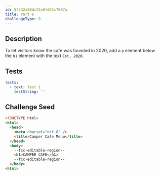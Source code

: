 ```yaml
---
id: 5f332a88dc25a0fd25c7687a
title: Part 6
challengeType: 0
---
```


## Description

<section id='description'>

To let visitors know the cafe was founded in 2020, add a `p` element below the `h1` element with the text `Est. 2020`.

</section>

## Tests

<section id='tests'>

```yml
tests:
  - text: Test 1
    testString: ''

```

</section>

## Challenge Seed

<section id='challengeSeed'>

<div id='html-seed'>

```html
<!DOCTYPE html>
<html>
  <head>
    <meta charset="utf-8" />
    <title>Camper Cafe Menu</title>
  </head>
  <body>
    --fcc-editable-region--
    <h1>CAMPER CAFE</h1>
    --fcc-editable-region--
  </body>
<html>
```

</div>

</section>
